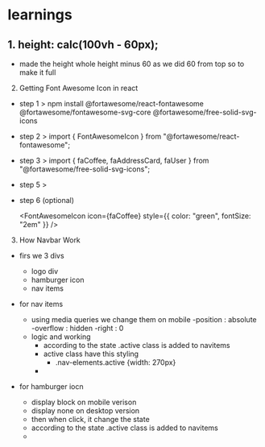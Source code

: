 # learnings
 
## 1. height: calc(100vh - 60px);

- made the height whole height minus 60 as we did 60 from top so to make it full

2. Getting Font Awesome Icon in react

- step 1 >
  npm install @fortawesome/react-fontawesome @fortawesome/fontawesome-svg-core @fortawesome/free-solid-svg-icons

- step 2 >
  import { FontAwesomeIcon } from "@fortawesome/react-fontawesome";

- step 3 >
  import { faCoffee, faAddressCard, faUser } from "@fortawesome/free-solid-svg-icons";

- step 5 >  
   <FontAwesomeIcon icon={faCoffee} />
  <FontAwesomeIcon icon={faAddressCard} />
  <FontAwesomeIcon icon={faUser} />
  

- step 6 (optional)

  <FontAwesomeIcon icon={faCoffee} style={{ color: "green", fontSize: "2em" }} />

3. How Navbar Work

  - firs we 3 divs

    - logo div
    - hamburger icon
    - nav items

  - for nav items

    - using media queries we change them on mobile
      -position : absolute
      -overflow : hidden
      -right : 0
    - logic and working
      - according to the state .active class is added to navitems
      - active class have this styling
        - .nav-elements.active {width: 270px}
      - <div className={`nav-elements  ${showNavbar && 'active'}`}>

  - for hamburger iocn
    - display block on mobile verison
    - display none on desktop version
    - then when click, it change the state
    - according to the state .active class is added to navitems
    - <div className={`nav-elements  ${showNavbar && 'active'}`}>

